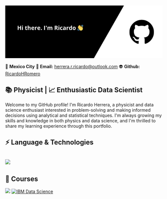 ![](https://github.com/RicardoHRomero/RicardoHRomero/blob/main/Banner_GitHub.png)


📍 **Mexico City**    📧 **Email:** [herrera.r.ricardo@outlook.com](mailto:herrera.r.ricardo@outlook.com)   👽️ **Github:** [RicardoHRomero](https://github.com/RicardoHRomero)

## 📚 Physicist |  📈 Enthusiastic Data Scientist

Welcome to my GitHub profile! I'm Ricardo Herrera, a physicist and data science enthusiast interested in problem-solving and making informed decisions using analytical and statistical techniques. I'm always growing my skills and knowledge in both physics and data science, and I'm thrilled to share my learning experience through this portfolio.

## ⚡ Language & Technologies
<h2 align="left">
<img src="https://skillicons.dev/icons?i=python,r,fortran,html,mysql,anaconda,sklearn,tensorflow,git,github,latex,vscode,vim,aws,azure,wordpress,linux,ubuntu,arch,debian">
</h2>

## 🏫 Courses

[![](https://img.shields.io/badge/-003366?style=flat-square&logo=coursera)](#) [![IBM Data Science](https://img.shields.io/badge/IBM%20Data%20Science-0056b3?style=flat-square&logo=ibm&logoColor=white)](https://coursera.org/share/f732ebf89000eb2d3fd628a7ce81c371)







<!--
**RicardoHRomero/RicardoHRomero** is a ✨ _special_ ✨ repository because its `README.md` (this file) appears on your GitHub profile.

Here are some ideas to get you started:

- 🔭 I’m currently working on ...
- 🌱 I’m currently learning ...
- 👯 I’m looking to collaborate on ...
- 🤔 I’m looking for help with ...
- 💬 Ask me about ...
- 📫 How to reach me: ...
- 😄 Pronouns: ...
- ⚡ Fun fact: ...
-->
